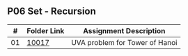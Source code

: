 ## P06 Set - Recursion

| #          | Folder Link                                                                                                       | Assignment Description                         |
| :----:     | -------------------------------------------------------------------------------------------------------------     | ----------------------------------------       |
|   01       | [10017](https://github.com/DakTheProgrammer/4883-Programming-Techniques-Wilson/tree/master/Assignments/P06/10017) | UVA problem for Tower of Hanoi                 |
